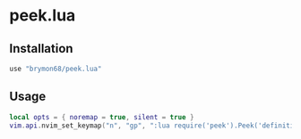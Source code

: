 # peek.lua

## Installation

```lua
use "brymon68/peek.lua"
```

## Usage

```lua
local opts = { noremap = true, silent = true }
vim.api.nvim_set_keymap("n", "gp", ":lua require('peek').Peek('definition')<CR>", opts)
```
